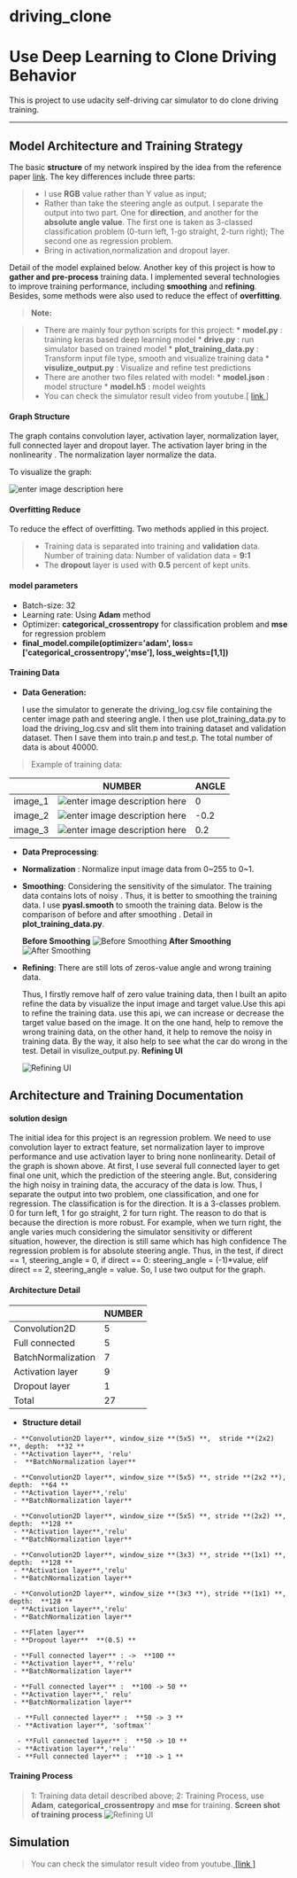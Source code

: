 # driving_clone

**Use Deep Learning to Clone Driving Behavior**
===================


This is project to use udacity self-driving car simulator to do clone driving training.

----------


**Model Architecture and Training Strategy**
-------------
The basic **structure** of my network inspired by the idea from the reference paper [link](http://images.nvidia.com/content/tegra/automotive/images/2016/solutions/pdf/end-to-end-dl-using-px.pdf). 
The key differences include three parts:
 >* I use **RGB** value rather than Y value as input;
 >* Rather than take the steering angle as output. I separate the output into two part. 
 >One for **direction**, and another for the **absolute angle value**. The first one is taken as 3-classed classification problem (0-turn left, 1-go straight, 2-turn right); The second one as regression problem.
 >* Bring in activation,normalization and dropout layer.

Detail of the model explained below.
Another key of this project is how to **gather and pre-process** training data. I implemented several technologies  to improve training performance,  including **smoothing** and **refining**.
Besides, some methods were also used to reduce the effect of **overfitting**. 

> **Note:**

> - There are mainly four python scripts for this project:
	* **model.py** :  training keras based deep learning model 
	* **drive.py** :  run simulator based on trained model
	*  **plot_training_data.py**  : Transform input file type, smooth and visualize training data
	* **visulize_output.py** : Visualize and refine test predictions
> - There are another two files related with model:
	* **model.json** :  model structure
	* **model.h5** :  model weights
> - You can check the simulator result video from youtube.[ [link ](https://www.youtube.com/watch?v=dZbjTP7d100&feature=youtu.be)]


#### **Graph Structure**

The graph contains convolution layer, activation layer, normalization layer, full connected layer and dropout layer. The activation layer bring in the nonlinearity . The normalization layer normalize the data.

To visualize the graph:

   ![enter image description here](https://github.com/shangliy/driving_clone/blob/master/model.png?raw=true)

####  **Overfitting Reduce**

To reduce the effect of overfitting. Two methods applied in this project.
>*  Training data is separated into training and **validation** data. 
	Number of training data: Number of validation data = **9:1**
>* The **dropout** layer is used with **0.5** percent of kept units.

####  **model parameters** 
* Batch-size: 32 
* Learning rate: Using **Adam** method
* Optimizer: **categorical_crossentropy** for classification problem and **mse** for regression problem
 * **final_model.compile(optimizer='adam', loss=['categorical_crossentropy','mse'], loss_weights=[1,1])**

####  **Training Data**
* **Data Generation:**

	I use the simulator to generate the driving_log.csv file containing the center image path and steering angle. I then use plot_training_data.py to load the driving_log.csv and slit them into training dataset and validation dataset. Then I save them into train.p and test.p. The total number of data is about 40000.

>Example of training data: 

|                  | NUMBER                        |   ANGLE |
|----------------- | ---------------------------- | ---------------------------- |
| image_1  |  	![enter image description here](https://github.com/shangliy/driving_clone/blob/master/sample_data/0.jpg?raw=true)   | 0 |
| image_2          | ![enter image description here](https://github.com/shangliy/driving_clone/blob/master/sample_data/905.jpg?raw=true)|-0.2|
|  image_3             |![enter image description here](https://github.com/shangliy/driving_clone/blob/master/sample_data/2155.jpg?raw=true)| 0.2|



	
*  **Data Preprocessing**:
 * **Normalization** : Normalize input image data from 0~255 to 0~1.
 * **Smoothing**: Considering the sensitivity of the simulator. The training data contains lots of noisy . Thus, it is better to smoothing the training data. 
 I use **pyasl.smooth** to smooth the training data. Below is the comparison of before and after smoothing . Detail in **plot_training_data.py**.
 
 	**Before Smoothing**
 	![Before Smoothing](https://github.com/shangliy/driving_clone/blob/master/figure_1.png?raw=true)
 	**After Smoothing**
 	![After Smoothing](https://github.com/shangliy/driving_clone/blob/master/figure_2-1.png?raw=true)

  * **Refining**: 
	 There are still lots of zeros-value angle and wrong training data. 
	 
	  Thus, I firstly remove half of zero value training data, then I built an apito refine the data by visualize the input image and target value.Use this api to refine the training data. use this api, we can increase or decrease the target value based on the image. It on the one hand, help to remove the wrong training data, on the other hand, it help to remove the noisy in training data. By the way, it also help to see what the car do wrong in the test. Detail in visulize_output.py.
	  **Refining UI**
	  
       ![Refining UI](https://github.com/shangliy/driving_clone/blob/master/imageedit_20_3610796380.jpg?raw=true)


**Architecture and Training Documentation**
-------------
#### **solution design**
  The initial idea for this project is an regression problem.  We need to use convolution layer to extract feature, set normalization layer to improve performance and  use activation layer to bring none nonlinearity. Detail of the graph is shown above.
At first, I use several full connected layer to get final one unit, which the prediction of the steering angle. But, considering the high noisy in training data, the accuracy of the data is low. Thus, I separate the output into two problem, one classification, and one for regression. 
The classification is for the direction. It is a 3-classes problem. 0 for turn left, 1 for go straight, 2 for turn right. The reason to do that is because the direction is more robust. For example, when we turn right, the angle varies much considering the simulator sensitivity or different situation, however, the direction is still same which has high confidence 
The regression problem is for absolute steering angle. Thus, in the test, if direct == 1, steering_angle = 0, if direct == 0: steering_angle = (-1)*value, elif direct == 2,  steering_angle = value.
So, I use two output for the graph.

#### **Architecture Detail**

|                  | NUMBER                        | 
 ----------------- | ---------------------------- |
| Convolution2D  |5           | 
| Full connected           | 5           |
| BatchNormalization           | 7 | 
| Activation layer  |    9           | 
| Dropout layer           | 1 | 
| Total          | 27 | 




* **Structure detail**
>
     - **Convolution2D layer**, window_size **(5x5) **,  stride **(2x2) **, depth:  **32 **
     - **Activation layer**, 'relu'
     -  **BatchNormalization layer**
>
     - **Convolution2D layer**, window_size **(5x5) **, stride **(2x2 **), depth:  **64 **
     - **Activation layer**,'relu'
     - **BatchNormalization layer**
>
     - **Convolution2D layer**, window_size **(5x5) **, stride **(2x2) **, depth:  **128 **
     - **Activation layer**,'relu'
     - **BatchNormalization layer**
>
     - **Convolution2D layer**, window_size **(3x3) **, stride **(1x1) **, depth:  **128 **
     - **Activation layer**,'relu'
     - **BatchNormalization layer**
>
     - **Convolution2D layer**, window_size **(3x3 **), stride **(1x1) **, depth:  **128 **
     - **Activation layer**,'relu'
     - **BatchNormalization layer**
>
     - **Flaten layer**
     - **Dropout layer**  **(0.5) **
>
     - **Full connected layer** : ->  **100 **
     - **Activation layer**, *'relu' 
     - **BatchNormalization layer**
>
     - **Full connected layer** :  **100 -> 50 **
     - **Activation layer**,' relu' 
     - **BatchNormalization layer**
>
      - **Full connected layer** :  **50 -> 3 **
      - **Activation layer**, 'softmax''
>
      - **Full connected layer** :  **50 -> 10 **
      - **Activation layer**,'relu''
      - **Full connected layer** :  **10 -> 1 **
      
#### **Training Process**
> 1: Training data detail described above;
> 2: Training Process, use **Adam**, **categorical_crossentropy** and **mse** for training. 
>  **Screen shot of training process**
	  ![Refining UI](https://github.com/shangliy/driving_clone/blob/master/train_process.jpg?raw=true)



**Simulation**
-------------

>You can check the simulator result video from youtube.[ [link ]](https://www.youtube.com/watch?v=dZbjTP7d100&feature=youtu.be)



